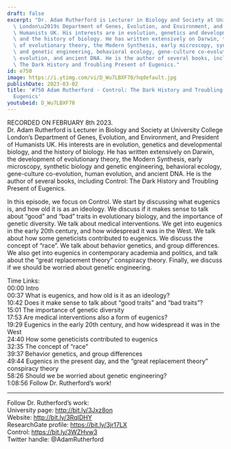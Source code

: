 ```yaml
---
draft: false
excerpt: "Dr. Adam Rutherford is Lecturer in Biology and Society at University College\
  \ London\u2019s Department of Genes, Evolution, and Environment, and President of\
  \ Humanists UK. His interests are in evolution, genetics and developmental biology,\
  \ and the history of biology. He has written extensively on Darwin, the development\
  \ of evolutionary theory, the Modern Synthesis, early microscopy, synthetic biology\
  \ and genetic engineering, behavioral ecology, gene-culture co-evolution, human\
  \ evolution, and ancient DNA. He is the author of several books, including Control:\
  \ The Dark History and Troubling Present of Eugenics."
id: e750
image: https://i.ytimg.com/vi/D_Wu7LBXF70/hqdefault.jpg
publishDate: 2023-03-02
title: '#750 Adam Rutherford - Control: The Dark History and Troubling Present of
  Eugenics'
youtubeid: D_Wu7LBXF70
---
```

RECORDED ON FEBRUARY 8th 2023.  
Dr. Adam Rutherford is Lecturer in Biology and Society at University College London’s Department of Genes, Evolution, and Environment, and President of Humanists UK. His interests are in evolution, genetics and developmental biology, and the history of biology. He has written extensively on Darwin, the development of evolutionary theory, the Modern Synthesis, early microscopy, synthetic biology and genetic engineering, behavioral ecology, gene-culture co-evolution, human evolution, and ancient DNA. He is the author of several books, including Control: The Dark History and Troubling Present of Eugenics.

In this episode, we focus on Control. We start by discussing what eugenics is, and how old it is as an ideology. We discuss if it makes sense to talk about “good” and “bad” traits in evolutionary biology, and the importance of genetic diversity. We talk about medical interventions. We get into eugenics in the early 20th century, and how widespread it was in the West. We talk about how some geneticists contributed to eugenics. We discuss the concept of “race”. We talk about behavior genetics, and group differences. We also get into eugenics in contemporary academia and politics, and talk about the “great replacement theory” conspiracy theory. Finally, we discuss if we should be worried about genetic engineering.

Time Links:  
00:00 Intro  
00:37  What is eugenics, and how old is it as an ideology?  
10:42  Does it make sense to talk about “good traits” and “bad traits”?  
15:01  The importance of genetic diversity  
17:53  Are medical interventions also a form of eugenics?  
19:29  Eugenics in the early 20th century, and how widespread it was in the West  
24:40  How some geneticists contributed to eugenics  
32:35  The concept of “race”  
39:37  Behavior genetics, and group differences  
49:44  Eugenics in the present day, and the “great replacement theory” conspiracy theory  
58:26  Should we be worried about genetic engineering?  
1:08:56  Follow Dr. Rutherford’s work!

---

Follow Dr. Rutherford’s work:  
University page: http://bit.ly/3Jxz8on  
Website: http://bit.ly/3RqIDHY  
ResearchGate profile: https://bit.ly/3jr17LX  
Control: https://bit.ly/3WZHvw3  
Twitter handle: @AdamRutherford
